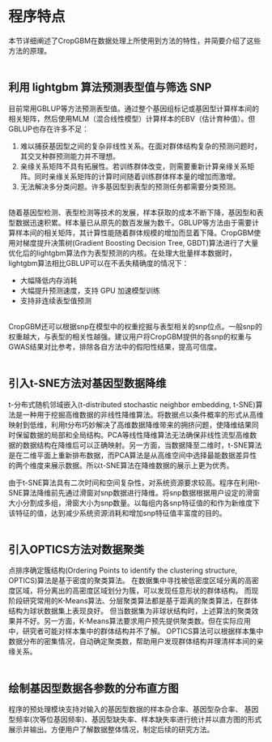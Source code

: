 # 程序特点

本节详细阐述了CropGBM在数据处理上所使用到方法的特性，并简要介绍了这些方法的原理。<br/><br/>

## 利用 lightgbm 算法预测表型值与筛选 SNP

目前常用GBLUP等方法预测表型值。通过整个基因组标记或基因型计算样本间的相关矩阵，然后使用MLM（混合线性模型）计算样本的EBV（估计育种值）。但GBLUP也存在许多不足：

1. 难以捕获基因型之间的复杂非线性关系。在面对群体结构复杂的预测问题时，其交叉种群预测能力并不理想。
2. 亲缘关系矩阵不具有拓展性。若训练群体改变，则需要重新计算亲缘关系矩阵。同时亲缘关系矩阵的计算时间随着训练群体样本量的增加而激增。
3. 无法解决多分类问题。许多基因型到表型的预测任务都需要分类预测。<br/><br/>

随着基因型检测、表型检测等技术的发展，样本获取的成本不断下降，基因型和表型数据迅速积累。样本量已从原先的数百发展为数千。GBLUP等方法由于需要计算样本间的相关矩阵，其计算性能随着群体规模的增加而显着下降。CropGBM使用对梯度提升决策树(Gradient Boosting Decision Tree, GBDT)算法进行了大量优化后的lightgbm算法作为表型预测的内核。在处理大批量样本数据时，lightgbm算法相比GBLUP可以在不丢失精确度的情况下：

* 大幅降低内存消耗
* 大幅提升预测速度，支持 GPU 加速模型训练
* 支持非连续表型值预测<br/><br/>

CropGBM还可以根据snp在模型中的权重挖掘与表型相关的snp位点。一般snp的权重越大，与表型的相关性越强。建议用户将CropGBM提供的各snp的权重与GWAS结果对比参考，排除各自方法中的假阳性结果，提高可信度。<br/><br/>

## 引入t-SNE方法对基因型数据降维

t-分布式随机邻域嵌入(t-distributed stochastic neighbor embedding, t-SNE)算法是一种用于挖掘高维数据的非线性降维算法。将数据点以条件概率的形式从高维映射到低维，利用t分布巧妙解决了高维数据降维带来的拥挤问题，使降维结果同时保留数据的局部和全局结构。PCA等线性降维算法无法确保非线性流型高维数据的数据结构在降维后可以正确映射。另一方面，当数据降至二维时，t-SNE算法是在二维平面上重新排布数据，而PCA算法是从高维空间中选择最能数据差异性的两个维度来展示数据。所以t-SNE算法在降维数据的展示上更为优秀。

由于t-SNE算法具有二次时间和空间复杂性，对系统资源要求较高。程序在利用t-SNE算法降维前先通过滑窗对snp数据进行降维。将snp数据根据用户设定的滑窗大小分割成多组，滑窗大小为snp数量。以每组内各snp特征值的和作为新维度下该特征的值，达到减少系统资源消耗和增加snp特征值丰富度的目的。<br/><br/>

## 引入OPTICS方法对数据聚类

点排序确定簇结构(Ordering Points to identify the clustering structure, OPTICS)算法是基于密度的聚类算法。 在数据集中寻找被低密度区域分离的高密度区域，将分离出的高密度区域划分为簇，可以发现任意形状的群体结构。 而现阶段研究常用的K-Means算法、分层聚类算法都是基于距离的聚类算法，在群体结构为球状数据集上表现良好。 但当数据集为非球状结构时，上述算法的聚类效果并不好。另一方面，K-Means算法要求用户预先提供聚类数。但在实际应用中，研究者可能对样本集中的群体结构并不了解。 OPTICS算法可以根据样本集中数据分布的密集情况，自动确定聚类数，帮助用户发现群体结构并理清样本间的亲缘关系。<br/><br/>

## 绘制基因型数据各参数的分布直方图

程序的预处理模块支持对输入的基因型数据的样本杂合率、基因型杂合率、 基因型频率(次等位基因频率)、基因型缺失率、样本缺失率进行统计并以直方图的形式展示并输出。方便用户了解数据整体情况，制定后续的研究方法。
